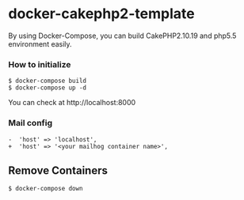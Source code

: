 # docker-cakephp2-template

By using Docker-Compose, you can build CakePHP2.10.19 and php5.5 environment easily.




### How to initialize

```
$ docker-compose build
$ docker-compose up -d
```

You can check at http://localhost:8000


### Mail config

```
-  'host' => 'localhost',
+  'host' => '<your mailhog container name>',
```

## Remove Containers

```
$ docker-compose down 
```


